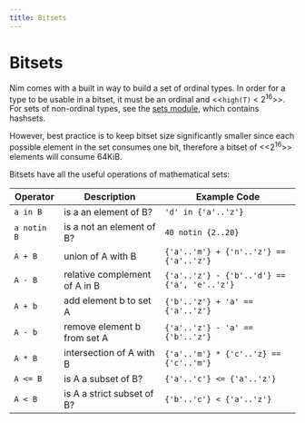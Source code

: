 ```yaml
---
title: Bitsets
---
```


# Bitsets

Nim comes with a built in way to build a set of ordinal types. In order for a type to be usable in a bitset, it must be an ordinal and <<`high(T)` < 2<sup>16</sup>>>. For sets of non-ordinal types, see the [sets module](http://nim-lang.org/sets.html), which contains hashsets.

However, best practice is to keep bitset size significantly smaller since each possible element in the set consumes one bit, therefore a bitset of <<2<sup>16</sup>>> elements will consume 64KiB.

Bitsets have all the useful operations of mathematical sets:

|Operator     | Description                   | Example Code                                 |
|-------------|-------------------------------|----------------------------------------------|
| `a in B`    | is a an element of B?         | `'d' in {'a'..'z'}`                          |
| `a notin B` | is a not an element of B?     | `40 notin {2..20} `                          |
| `A + B`     | union of A with B             | `{'a'..'m'} + {'n'..'z'} == {'a'..'z'}`      |
| `A - B`     | relative complement of A in B | `{'a'..'z'} - {'b'..'d'} == {'a', 'e'..'z'}` |
| `A + b`     | add element b to set A        | `{'b'..'z'} + 'a' == {'a'..'z'}`             |
| `A - b`     | remove element b from set A   | `{'a'..'z'} - 'a' == {'b'..'z'}`             |
| `A * B`     | intersection of A with B      | `{'a'..'m'} * {'c'..'z} == {'c'..'m'}`       |
| `A <= B`    | is A a subset of B?           | `{'a'..'c'} <= {'a'..'z'}`                   |
| `A < B`     | is A a strict subset of B?    | `{'b'..'c'} < {'a'..'z'}`                    |

